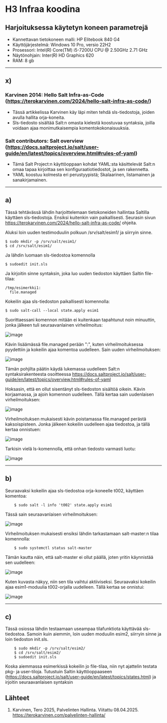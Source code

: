 # H3 Infraa koodina

## Harjoituksessa käytetyn koneen parametrejä

- Kannettavan tietokoneen malli: HP Elitebook 840 G4
- Käyttöjärjestelmä: Windows 10 Pro, versio 22H2
- Prosessori: Intel(R) Core(TM) i5-7200U CPU @ 2.50GHz 2.71 GHz
- Näytönohjain: Inter(R) HD Graphics 620
- RAM: 8 gb

------------------------------------------------------------------------

## x) 

### Karvinen 2014: Hello Salt Infra-as-Code (https://terokarvinen.com/2024/hello-salt-infra-as-code/)

- Tässä artikkelissa Karvinen käy läpi miten tehdä sls-tiedostoja, joiden avulla hallita orja-koneita.
- Sls-tiedosto sisältää Salt:n omasta kielestä koostuvaa syntaksia, joilla voidaan ajaa monimutkaisempia komentokokonaisuuksia.

### Salt contributors: Salt overview (https://docs.saltproject.io/salt/user-guide/en/latest/topics/overview.html#rules-of-yaml)

- Tämä Salt Project:n käyttöoppaan kohdat YAML:sta käsittelevät Salt:n omaa tapaa kirjoittaa sen konfiguraatiotiedostot, ja sen rakennetta.
- YAML koostuu kolmesta eri perustyypistä; Skalaarinen, listamainen ja sanakirjamainen.

--------------------------------------------------------------------------

## a)

Tässä tehtävässä lähdin harjoittelemaan tietokoneiden hallintaa Saltilla käyttäen sls-tiedostoja. Ensiksi kuitenkin vain paikallisesti. Seurasin sivun https://terokarvinen.com/2024/hello-salt-infra-as-code/ ohjeita.

Aluksi loin uuden testimoduulin polkuun /srv/salt/esim1/ ja siirryin sinne.

    $ sudo mkdir -p /srv/salt/esim1/
    $ cd /srv/salt/esim1/

Ja lähdin luomaan sls-tiedostoa komennolla

    $ sudoedit init.sls

Ja kirjoitin sinne syntaksin, joka luo uuden tiedoston käyttäen Saltin file-tilaa:

    /tmp/esimerkki1:
      file.managed

Kokeilin ajaa sls-tiedoston paikallisesti komennolla:

    $ sudo salt-call --local state.apply esim1

Suorittaessani komennon mitään ei kuitenkaan tapahtunut noin minuuttin, jonka jälkeen tuli seuraavanlainen virheilmoitus:

![image](https://github.com/user-attachments/assets/3c5a4976-e672-4c54-a5b2-e2bca0d1d3a5)

Kävin lisäämässä file.managed perään ":", kuten virheilmoituksessa pyydettiin ja kokeilin ajaa komentoa uudelleen. Sain uuden virheilmoituksen:

![image](https://github.com/user-attachments/assets/5c252f34-6bf0-40b1-ab03-3a2ab5232e17)

Tämän pohjilta päätin käydä lukemassa uudelleen Salt:n syntaksirakenteesta osoitteessa https://docs.saltproject.io/salt/user-guide/en/latest/topics/overview.html#rules-of-yaml

Hoksasin, että en ollut sisentänyt sls-tiedoston sisältöä oikein. Kävin korjaamassa, ja ajoin komennon uudelleen. Tällä kertaa sain uudenlaisen virheilmoituksen:

![image](https://github.com/user-attachments/assets/572fe29b-5738-420a-a607-a947e08182be)

Virheilmoituksen mukaisesti kävin poistamassa file.managed perästä kaksoispisteen. Jonka jälkeen kokeilin uudelleen ajaa tiedostoa, ja tällä kertaa onnistuen:

![image](https://github.com/user-attachments/assets/daf8c1c7-fb43-4c72-adff-12abb7f7f6d2)

Tarkisin vielä ls-komennolla, että onhan tiedosto varmasti luotu:

![image](https://github.com/user-attachments/assets/6af45ff9-96e7-4fce-9356-dee1e4d16b30)


-------------------------------------------------------------------

## b)

Seuraavaksi kokeilin ajaa sls-tiedostoa orja-koneelle t002, käyttäen komentoa:

        $ sudo salt -l info 't002' state.apply esim1

Tässä sain seuraavanlaisen virheilmoituksen:

![image](https://github.com/user-attachments/assets/b7ccb022-13d3-416a-b02d-77bf6e00a9bd)

Virheilmoituksen mukaisesti ensiksi lähdin tarkastamaan salt-master:n tilaa komennolla:

        $ sudo systemctl status salt-master

Tämän kautta näin, että salt-master ei ollut päällä, joten yritin käynnistää sen uudelleen:

![image](https://github.com/user-attachments/assets/fcf464b7-d629-42ba-86ce-e42df28fb0ac)

Kuten kuvasta näkyy, niin sen tila vaihtui aktiiviseksi. Seuraavaksi kokeilin ajaa esim1-moduulia t002-orjalla uudelleen. Tällä kertaa se onnistui: 

![image](https://github.com/user-attachments/assets/4fa08deb-bbc6-4bd6-8f12-8e1a189117b5)

------------------------------------------------------------------

## c)

Tässä osiossa lähdin testaamaan useampaa tilafunktiota käyttävää sls-tiedostoa. Samoin kuin aiemmin, loin uuden moduulin esim2, siirryin sinne ja loin tiedoston init.sls.

        $ sudo mkdir -p /srv/salt/esim2/
        $ cd /srv/salt/esim2/
        $ sudoedit init.sls

Koska aiemmassa esimerkissä kokeilin jo file-tilaa, niin nyt ajattelin testata pkg- ja user-tiloja. Tutustuin Saltin käyttöoppaaseen (https://docs.saltproject.io/salt/user-guide/en/latest/topics/states.html) ja irjoitin seuraavanlaisen syntaksin 

        






## Lähteet

1. Karvinen, Tero 2025, Palvelinten Hallinta. Viitattu 08.04.2025. https://terokarvinen.com/palvelinten-hallinta/
